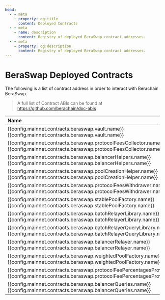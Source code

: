 ```yaml
---
head:
  - - meta
    - property: og:title
      content: Deployed Contracts
  - - meta
    - name: description
      content: Registry of deployed BeraSwap contract addresses.
  - - meta
    - property: og:description
      content: Registry of deployed BeraSwap contract addresses.
---
```


<script setup>
  import config from '@berachain/config/constants.json';
</script>

# BeraSwap Deployed Contracts

The following is a list of contract address in order to interact with Berachain BeraSwap.

> A full list of Contract ABIs can be found at https://github.com/berachain/doc-abis

| Name                                                                                                                                                                                                                                                                                                                                           | Address                                                                                                                                                                                                                              | ABI                                                                                                                                                                                      |
| :--------------------------------------------------------------------------------------------------------------------------------------------------------------------------------------------------------------------------------------------------------------------------------------------------------------------------------------------- | :----------------------------------------------------------------------------------------------------------------------------------------------------------------------------------------------------------------------------------- | :--------------------------------------------------------------------------------------------------------------------------------------------------------------------------------------- |
| <a v-if="config.mainnet.contracts.beraswap.vault.docsUrl" :href="config.mainnet.contracts.beraswap.vault.docsUrl">{{config.mainnet.contracts.beraswap.vault.name}}</a><span v-else>{{config.mainnet.contracts.beraswap.vault.name}}</span>                                                                                                     | <a target="blank" :href="config.mainnet.dapps.berascan.url + 'address/' + config.mainnet.contracts.beraswap.vault.address">{{config.mainnet.contracts.beraswap.vault.address}}</a>                                                   | <a target="_blank" v-if="config.mainnet.contracts.beraswap.vault.abi" :href="config.mainnet.contracts.beraswap.vault.abi">ABI File</a>                                                   |
| <a v-if="config.mainnet.contracts.beraswap.protocolFeesCollector.docsUrl" :href="config.mainnet.contracts.beraswap.protocolFeesCollector.docsUrl">{{config.mainnet.contracts.beraswap.protocolFeesCollector.name}}</a><span v-else>{{config.mainnet.contracts.beraswap.protocolFeesCollector.name}}</span>                                     | <a target="blank" :href="config.mainnet.dapps.berascan.url + 'address/' + config.mainnet.contracts.beraswap.protocolFeesCollector.address">{{config.mainnet.contracts.beraswap.protocolFeesCollector.address}}</a>                   | <a target="_blank" v-if="config.mainnet.contracts.beraswap.protocolFeesCollector.abi" :href="config.mainnet.contracts.beraswap.protocolFeesCollector.abi">ABI File</a>                   |
| <a v-if="config.mainnet.contracts.beraswap.balancerHelpers.docsUrl" :href="config.mainnet.contracts.beraswap.balancerHelpers.docsUrl">{{config.mainnet.contracts.beraswap.balancerHelpers.name}}</a><span v-else>{{config.mainnet.contracts.beraswap.balancerHelpers.name}}</span>                                                             | <a target="blank" :href="config.mainnet.dapps.berascan.url + 'address/' + config.mainnet.contracts.beraswap.balancerHelpers.address">{{config.mainnet.contracts.beraswap.balancerHelpers.address}}</a>                               | <a target="_blank" v-if="config.mainnet.contracts.beraswap.balancerHelpers.abi" :href="config.mainnet.contracts.beraswap.balancerHelpers.abi">ABI File</a>                               |
| <a v-if="config.mainnet.contracts.beraswap.poolCreationHelper.docsUrl" :href="config.mainnet.contracts.beraswap.poolCreationHelper.docsUrl">{{config.mainnet.contracts.beraswap.poolCreationHelper.name}}</a><span v-else>{{config.mainnet.contracts.beraswap.poolCreationHelper.name}}</span>                                                 | <a target="blank" :href="config.mainnet.dapps.berascan.url + 'address/' + config.mainnet.contracts.beraswap.poolCreationHelper.address">{{config.mainnet.contracts.beraswap.poolCreationHelper.address}}</a>                         | <a target="_blank" v-if="config.mainnet.contracts.beraswap.poolCreationHelper.abi" :href="config.mainnet.contracts.beraswap.poolCreationHelper.abi">ABI File</a>                         |
| <a v-if="config.mainnet.contracts.beraswap.protocolFeesWithdrawer.docsUrl" :href="config.mainnet.contracts.beraswap.protocolFeesWithdrawer.docsUrl">{{config.mainnet.contracts.beraswap.protocolFeesWithdrawer.name}}</a><span v-else>{{config.mainnet.contracts.beraswap.protocolFeesWithdrawer.name}}</span>                                 | <a target="blank" :href="config.mainnet.dapps.berascan.url + 'address/' + config.mainnet.contracts.beraswap.protocolFeesWithdrawer.address">{{config.mainnet.contracts.beraswap.protocolFeesWithdrawer.address}}</a>                 | <a target="_blank" v-if="config.mainnet.contracts.beraswap.protocolFeesWithdrawer.abi" :href="config.mainnet.contracts.beraswap.protocolFeesWithdrawer.abi">ABI File</a>                 |
| <a v-if="config.mainnet.contracts.beraswap.stablePoolFactory.docsUrl" :href="config.mainnet.contracts.beraswap.stablePoolFactory.docsUrl">{{config.mainnet.contracts.beraswap.stablePoolFactory.name}}</a><span v-else>{{config.mainnet.contracts.beraswap.stablePoolFactory.name}}</span>                                                     | <a target="blank" :href="config.mainnet.dapps.berascan.url + 'address/' + config.mainnet.contracts.beraswap.stablePoolFactory.address">{{config.mainnet.contracts.beraswap.stablePoolFactory.address}}</a>                           | <a target="_blank" v-if="config.mainnet.contracts.beraswap.stablePoolFactory.abi" :href="config.mainnet.contracts.beraswap.stablePoolFactory.abi">ABI File</a>                           |
| <a v-if="config.mainnet.contracts.beraswap.batchRelayerLibrary.docsUrl" :href="config.mainnet.contracts.beraswap.batchRelayerLibrary.docsUrl">{{config.mainnet.contracts.beraswap.batchRelayerLibrary.name}}</a><span v-else>{{config.mainnet.contracts.beraswap.batchRelayerLibrary.name}}</span>                                             | <a target="blank" :href="config.mainnet.dapps.berascan.url + 'address/' + config.mainnet.contracts.beraswap.batchRelayerLibrary.address">{{config.mainnet.contracts.beraswap.batchRelayerLibrary.address}}</a>                       | <a target="_blank" v-if="config.mainnet.contracts.beraswap.batchRelayerLibrary.abi" :href="config.mainnet.contracts.beraswap.batchRelayerLibrary.abi">ABI File</a>                       |
| <a v-if="config.mainnet.contracts.beraswap.batchRelayerQueryLibrary.docsUrl" :href="config.mainnet.contracts.beraswap.batchRelayerQueryLibrary.docsUrl">{{config.mainnet.contracts.beraswap.batchRelayerQueryLibrary.name}}</a><span v-else>{{config.mainnet.contracts.beraswap.batchRelayerQueryLibrary.name}}</span>                         | <a target="blank" :href="config.mainnet.dapps.berascan.url + 'address/' + config.mainnet.contracts.beraswap.batchRelayerQueryLibrary.address">{{config.mainnet.contracts.beraswap.batchRelayerQueryLibrary.address}}</a>             | <a target="_blank" v-if="config.mainnet.contracts.beraswap.batchRelayerQueryLibrary.abi" :href="config.mainnet.contracts.beraswap.batchRelayerQueryLibrary.abi">ABI File</a>             |
| <a v-if="config.mainnet.contracts.beraswap.balancerRelayer.docsUrl" :href="config.mainnet.contracts.beraswap.balancerRelayer.docsUrl">{{config.mainnet.contracts.beraswap.balancerRelayer.name}}</a><span v-else>{{config.mainnet.contracts.beraswap.balancerRelayer.name}}</span>                                                             | <a target="blank" :href="config.mainnet.dapps.berascan.url + 'address/' + config.mainnet.contracts.beraswap.balancerRelayer.address">{{config.mainnet.contracts.beraswap.balancerRelayer.address}}</a>                               | <a target="_blank" v-if="config.mainnet.contracts.beraswap.balancerRelayer.abi" :href="config.mainnet.contracts.beraswap.balancerRelayer.abi">ABI File</a>                               |
| <a v-if="config.mainnet.contracts.beraswap.weightedPoolFactory.docsUrl" :href="config.mainnet.contracts.beraswap.weightedPoolFactory.docsUrl">{{config.mainnet.contracts.beraswap.weightedPoolFactory.name}}</a><span v-else>{{config.mainnet.contracts.beraswap.weightedPoolFactory.name}}</span>                                             | <a target="blank" :href="config.mainnet.dapps.berascan.url + 'address/' + config.mainnet.contracts.beraswap.weightedPoolFactory.address">{{config.mainnet.contracts.beraswap.weightedPoolFactory.address}}</a>                       | <a target="_blank" v-if="config.mainnet.contracts.beraswap.weightedPoolFactory.abi" :href="config.mainnet.contracts.beraswap.weightedPoolFactory.abi">ABI File</a>                       |
| <a v-if="config.mainnet.contracts.beraswap.protocolFeePercentagesProvider.docsUrl" :href="config.mainnet.contracts.beraswap.protocolFeePercentagesProvider.docsUrl">{{config.mainnet.contracts.beraswap.protocolFeePercentagesProvider.name}}</a><span v-else>{{config.mainnet.contracts.beraswap.protocolFeePercentagesProvider.name}}</span> | <a target="blank" :href="config.mainnet.dapps.berascan.url + 'address/' + config.mainnet.contracts.beraswap.protocolFeePercentagesProvider.address">{{config.mainnet.contracts.beraswap.protocolFeePercentagesProvider.address}}</a> | <a target="_blank" v-if="config.mainnet.contracts.beraswap.protocolFeePercentagesProvider.abi" :href="config.mainnet.contracts.beraswap.protocolFeePercentagesProvider.abi">ABI File</a> |
| <a v-if="config.mainnet.contracts.beraswap.balancerQueries.docsUrl" :href="config.mainnet.contracts.beraswap.balancerQueries.docsUrl">{{config.mainnet.contracts.beraswap.balancerQueries.name}}</a><span v-else>{{config.mainnet.contracts.beraswap.balancerQueries.name}}</span>                                                             | <a target="blank" :href="config.mainnet.dapps.berascan.url + 'address/' + config.mainnet.contracts.beraswap.balancerQueries.address">{{config.mainnet.contracts.beraswap.balancerQueries.address}}</a>                               | <a target="_blank" v-if="config.mainnet.contracts.beraswap.balancerQueries.abi" :href="config.mainnet.contracts.beraswap.balancerQueries.abi">ABI File</a>                               |
